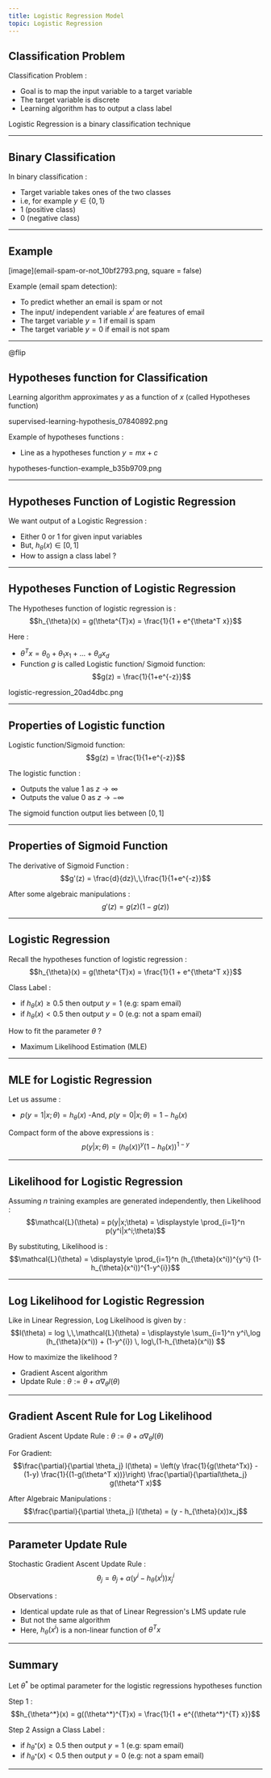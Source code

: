 ```yaml
---
title: Logistic Regression Model
topic: Logistic Regression
---
```


## Classification Problem

Classification Problem :
- Goal is to map the input variable to a target variable
- The target variable is discrete
- Learning algorithm has to output a class label

Logistic Regression is a binary classification technique

---

## Binary Classification

In binary classification :
- Target variable takes ones of the two classes
- i.e, for example $y \in \{0,1\}$
- 1 (positive class)
- 0 (negative class)
 
---

## Example

[image](email-spam-or-not_10bf2793.png, square = false)

Example (email spam detection):
- To predict whether an email is spam or not
- The input/ independent variable $x^i$ are features of email
- The target variable $y=1$ if email is spam
- The target variable $y=0$ if email is not spam


---

@flip
## Hypotheses function for Classification

Learning algorithm approximates $y$ as a function of $x$ (called Hypotheses function)

supervised-learning-hypothesis_07840892.png


Example of hypotheses functions :
- Line as a hypotheses function $y = mx + c$

hypotheses-function-example_b35b9709.png

---

## Hypotheses Function of Logistic Regression

We want output of a Logistic Regression :
- Either 0 or 1 for given input variables
- But, $h_{\theta}(x) \in [0, 1]$
- How to assign a class label ?

---

## Hypotheses Function of Logistic Regression

The Hypotheses function of logistic regression is : $$h_{\theta}(x) = g(\theta^{T}x) = \frac{1}{1 + e^{\theta^T x}}$$

Here :
- $\theta^T x = \theta_0 + \theta_1 x_1 + \ldots + \theta_d x_d$ 
- Function $g$ is called Logistic function/ Sigmoid function: $$g(z) = \frac{1}{1+e^{-z}}$$

logistic-regression_20ad4dbc.png


---

## Properties of Logistic function

Logistic function/Sigmoid function: $$g(z) = \frac{1}{1+e^{-z}}$$

The logistic function :
- Outputs the value 1 as $z \to \infty$
- Outputs the value 0 as $z \to -\infty$

The sigmoid function output lies between $[0, 1]$

---

## Properties of Sigmoid Function

The derivative of Sigmoid Function : $$g'(z) = \frac{d}{dz}\,\,\frac{1}{1+e^{-z}}$$

After some algebraic manipulations : $$g'(z) = g(z)(1-g(z))$$

---

## Logistic Regression

Recall the hypotheses function of logistic regression : $$h_{\theta}(x) = g(\theta^{T}x) = \frac{1}{1 + e^{\theta^T x}}$$

Class Label :
- if $h_{\theta}(x) \ge 0.5$ then output $y=1$ (e.g: spam email)
- if $h_{\theta}(x) < 0.5$ then output $y=0$ (e.g: not a spam email)

How to fit the parameter $\theta$ ?
- Maximum Likelihood Estimation (MLE)

---

## MLE for Logistic Regression

Let us assume :
- $p(y=1|x;\theta) = h_{\theta}(x)$
-And, $p(y=0|x;\theta) = 1- h_{\theta}(x)$

Compact form of the above expressions is : $$p(y|x;\theta)=(h_{\theta}(x))^y (1-h_{\theta}(x))^{1-y}$$

---

## Likelihood for Logistic Regression

Assuming $n$ training examples are generated independently, then Likelihood : $$\mathcal{L}(\theta) = p(y|x;\theta) = \displaystyle \prod_{i=1}^n p(y^i|x^i;\theta)$$

By substituting, Likelihood is : $$\mathcal{L}(\theta) = \displaystyle \prod_{i=1}^n (h_{\theta}(x^i))^{y^i} (1-h_{\theta}(x^i))^{1-y^{i}}$$

---

## Log Likelihood for Logistic Regression

Like in Linear Regression, Log Likelihood is given by : $$l(\theta) = log \,\,\mathcal{L}(\theta) = \displaystyle \sum_{i=1}^n y^i\,log (h_{\theta}(x^i)) + (1-y^{i}) \, log\,(1-h_{\theta}(x^i)) $$

How to maximize the likelihood ?
- Gradient Ascent algorithm
- Update Rule : $\theta := \theta + \alpha \nabla_{\theta} l(\theta)$

---

## Gradient Ascent Rule for Log Likelihood

Gradient Ascent Update Rule : $\theta := \theta + \alpha \nabla_{\theta} l(\theta)$

For Gradient: $$\frac{\partial}{\partial \theta_j} l(\theta) = \left(y \frac{1}{g(\theta^Tx)} - (1-y) \frac{1}{(1-g(\theta^T x))}\right) \frac{\partial}{\partial\theta_j} g(\theta^T x)$$

After Algebraic Manipulations : $$\frac{\partial}{\partial \theta_j} l(\theta) = (y - h_{\theta}(x))x_j$$

---

## Parameter Update Rule

Stochastic Gradient Ascent Update Rule : $$\theta_j = \theta_j + \alpha (y^i - h_{\theta}(x^i))x_j^i$$

Observations :
- Identical update rule as that of Linear Regression's LMS update rule
- But not the same algorithm
- Here, $h_\theta(x^i)$ is a non-linear function of $\theta^Tx$

---

## Summary

Let $\theta^*$ be optimal parameter for the logistic regressions hypotheses function

Step 1 : $$h_{\theta^*}(x) = g((\theta^*)^{T}x) = \frac{1}{1 + e^{(\theta^*)^{T} x}}$$

Step 2 Assign a Class Label :
- if $h_{\theta^*}(x) \ge 0.5$ then output $y=1$ (e.g: spam email)
- if $h_{\theta^*}(x) < 0.5$ then output $y=0$ (e.g: not a spam email)

---